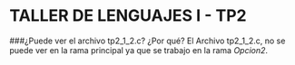 # TALLER DE LENGUAJES I - TP2
###¿Puede ver el archivo tp2_1_2.c? ¿Por qué?
El Archivo tp2_1_2.c, no se puede ver en la rama principal ya que se trabajo en la rama *Opcion2*. 